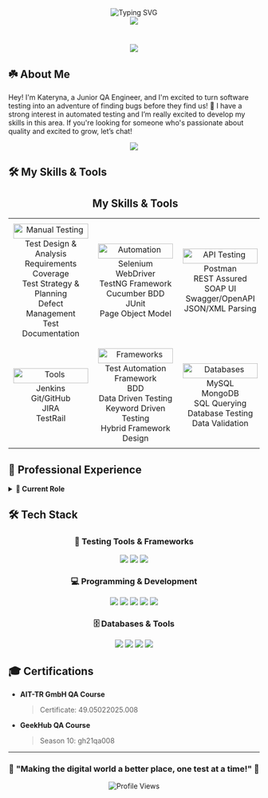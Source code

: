 <div align="center">
  <!-- Animated Title Section -->
  <div align="center">
    <img src="https://readme-typing-svg.herokuapp.com?font=Fira+Code&size=32&duration=3000&pause=1000&color=7951B3&width=600&lines=Hi+there!+I'm+Kateryna+Komarova+%F0%9F%91%8B;Quality+Assurance+Engineer;Always+Learning+%26+Growing" alt="Typing SVG" />
  </div>
  
  <!-- Fancy Divider -->
  <img src="https://user-images.githubusercontent.com/73097560/115834477-dbab4500-a447-11eb-908a-139a6edaec5c.gif">

  # 

  <!-- Social Links -->
  <a href="https://www.linkedin.com/in/%D0%B5%D0%BA%D0%B0%D1%82%D0%B5%D1%80%D0%B8%D0%BD%D0%B0-%D0%BA%D0%BE%D0%BC%D0%B0%D1%80%D0%BE%D0%B2%D0%B0-584aab210/">
    <img src="https://img.shields.io/badge/LinkedIn-0077B5?style=for-the-badge&logo=linkedin&logoColor=white"/>
  </a>
</div>

## ☘️ About Me
Hey! I'm Kateryna, a Junior QA Engineer, and I'm excited to turn software testing into an adventure of finding bugs before they find us! 🐞
I have a strong interest in automated testing and I’m really excited to develop my skills in this area.
If you're looking for someone who's passionate about quality and excited to grow, let’s chat!

<div align="center">
  <a href="https://drive.google.com/file/d/1cc7Oh1uF4OyUaQGx0R22tYg_DvZ4NW_b/view?usp=sharing">
    <img src="https://img.shields.io/badge/View%20My%20Resume-4285F4?style=for-the-badge&logo=google-drive&logoColor=white"/>
  </a>
</div>

## 🛠 My Skills & Tools
<div align="center">
  <h2>️ My Skills & Tools</h2>
  <table style="width: 100%; border-collapse: collapse;">
    <tr>
      <td style="padding: 10px; text-align: center;">
        <img src="https://img.shields.io/badge/Manual%20Testing-FF6B6B?style=for-the-badge&logo=checkmarx&logoColor=white" alt="Manual Testing" style="width: 150px; height: 30px; vertical-align: middle;"/>
        <br>Test Design & Analysis<br>Requirements Coverage<br>Test Strategy & Planning<br>Defect Management<br>Test Documentation
      </td>
      <td style="padding: 10px; text-align: center;">
        <img src="https://img.shields.io/badge/Automation-4D4DFF?style=for-the-badge&logo=robots&logoColor=white" alt="Automation" style="width: 150px; height: 30px; vertical-align: middle;"/>
        <br>Selenium WebDriver<br>TestNG Framework<br>Cucumber BDD<br>JUnit<br>Page Object Model
      </td>
      <td style="padding: 10px; text-align: center;">
        <img src="https://img.shields.io/badge/API%20Testing-00B4D8?style=for-the-badge&logo=postman&logoColor=white" alt="API Testing" style="width: 150px; height: 30px; vertical-align: middle;"/>
        <br>Postman<br>REST Assured<br>SOAP UI<br>Swagger/OpenAPI<br>JSON/XML Parsing
      </td>
    </tr>
    <tr>
      <td style="padding: 10px; text-align: center;">
        <img src="https://img.shields.io/badge/Tools-FFB400?style=for-the-badge&logo=tools&logoColor=white" alt="Tools" style="width: 150px; height: 30px; vertical-align: middle;"/>
        <br>Jenkins<br>Git/GitHub<br>JIRA<br>TestRail<br>
      </td>
      <td style="padding: 10px; text-align: center;">
        <img src="https://img.shields.io/badge/Frameworks-7952B3?style=for-the-badge&logo=testing-library&logoColor=white" alt="Frameworks" style="width: 150px; height: 30px; vertical-align: middle;"/>
        <br>Test Automation Framework<br>BDD<br>Data Driven Testing<br>Keyword Driven Testing<br>Hybrid Framework Design
      </td>
      <td style="padding: 10px; text-align: center;">
        <img src="https://img.shields.io/badge/Databases-4479A1?style=for-the-badge&logo=mysql&logoColor=white" alt="Databases" style="width: 150px; height: 30px; vertical-align: middle;"/>
        <br>MySQL<br>MongoDB<br>SQL Querying<br>Database Testing<br>Data Validation
      </td>
    </tr>
  </table>
</div>

## 🎯 Professional Experience
<details>
<summary><b>🔄 Current Role</b></summary>

### AIT-TR GmbH, Berlin (2024 – Present)
**QA Intern / Junior QA Engineer**
Working on **Helpix.io** project, where I:
- 🔍 Design and execute test cases
- 🛠 Develop automation scripts with Selenium
- 🌐 Perform API testing using Postman
- 🔄 Implement CI/CD with Jenkins
- 📊 Manage projects in Asana
</details>

## 🛠 Tech Stack
<div align="center">

### 🔧 Testing Tools & Frameworks
<p>
  <img src="https://img.shields.io/badge/-Selenium-43B02A?style=for-the-badge&logo=selenium&logoColor=white"/>
  <img src="https://img.shields.io/badge/-Postman-FF6C37?style=for-the-badge&logo=postman&logoColor=white"/>
  <img src="https://img.shields.io/badge/-Jenkins-D24939?style=for-the-badge&logo=jenkins&logoColor=white"/>

</p>

### 💻 Programming & Development
<p>
  <img src="https://img.shields.io/badge/-Java-007396?style=for-the-badge&logo=java&logoColor=white"/>
  <img src="https://img.shields.io/badge/-HTML5-E34F26?style=for-the-badge&logo=html5&logoColor=white"/>
  <img src="https://img.shields.io/badge/-CSS3-1572B6?style=for-the-badge&logo=css3&logoColor=white"/>
  <img src="https://img.shields.io/badge/-JavaScript-F7DF1E?style=for-the-badge&logo=javascript&logoColor=black"/>
  <img src="https://img.shields.io/badge/-Git-F05032?style=for-the-badge&logo=git&logoColor=white"/>
</p>

### 🗄️ Databases & Tools
<p>
  <img src="https://img.shields.io/badge/-MySQL-4479A1?style=for-the-badge&logo=mysql&logoColor=white"/>
  <img src="https://img.shields.io/badge/-MongoDB-47A248?style=for-the-badge&logo=mongodb&logoColor=white"/>
  <img src="https://img.shields.io/badge/-GitHub-181717?style=for-the-badge&logo=github&logoColor=white"/>
  <img src="https://img.shields.io/badge/-IntelliJ_IDEA-000000?style=for-the-badge&logo=intellij-idea&logoColor=white"/>
</p>
</div>

## 🎓 Certifications
- **AIT-TR GmbH QA Course**
  > Certificate: 49.05022025.008
- **GeekHub QA Course**
  > Season 10: gh21qa008

<div align="center">


---
### 🚀 "Making the digital world a better place, one test at a time!" 🚀

![Profile Views](https://komarev.com/ghpvc/?username=Kateryna-Komarova&color=brightgreen&style=flat-square)
</div>
<!---
Kateryna-Komarova/Kateryna-Komarova is a ✨ special ✨ repository because its `README.md` (this file) appears on your GitHub profile.
You can click the Preview link to take a look at your changes.
--->
